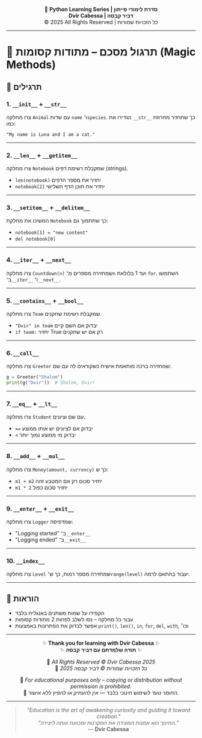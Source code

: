 <!-- DC_HEADER_START -->
<div align="center">

🐍 **Python Learning Series | סדרת לימודי פייתון**  
**Dvir Cabessa | דביר קבסה**  
© 2025 All Rights Reserved | כל הזכויות שמורות

</div>

---
<!-- DC_HEADER_END -->

# 📘 תרגול מסכם – מתודות קסומות (Magic Methods)

## 🧪 תרגילים

### 1. `__init__` + `__str__`
צרו מחלקה `Animal` עם שדות `name` ו־`species`. הגדירו את `__str__` כך שתחזיר מחרוזת כמו:
```plaintext
"My name is Luna and I am a cat."
```

---

### 2. `__len__` + `__getitem__`
צרו מחלקה `Notebook` שמקבלת רשימת דפים (strings).
- `len(notebook)` יחזיר את מספר הדפים
- `notebook[2]` יחזיר את תוכן הדף השלישי

---

### 3. `__setitem__` + `__delitem__`
המשיכו את מחלקת `Notebook` כך שתתמוך גם:
- `notebook[1] = "new content"`
- `del notebook[0]`

---

### 4. `__iter__` + `__next__`
צרו מחלקה `Countdown(n)` שמחזירה מספרים מ־`n` ועד 1 בלולאת `for`. השתמשו ב־`__iter__` ו־`__next__`.

---

### 5. `__contains__` + `__bool__`
צרו מחלקה `Team` שמקבלת רשימת שחקנים.
- `"Dvir" in team` יבדוק אם השם קיים
- `if team:` יחזיר True רק אם יש שחקנים

---

### 6. `__call__`
צרו מחלקה `Greeter` שמחזירה ברכה מותאמת אישית כשקוראים לה עם שם:
```python
g = Greeter("Shalom")
print(g("Dvir"))  # Shalom, Dvir!
```

---

### 7. `__eq__` + `__lt__`
צרו מחלקה `Student` עם שם וציונים.
- `==` יבדוק אם לציונים יש אותו ממוצע
- `<` יבדוק מי ממוצע נמוך יותר

---

### 8. `__add__` + `__mul__`
צרו מחלקה `Money(amount, currency)` כך ש:
- `m1 + m2` יחזיר סכום רק אם המטבע זהה
- `m1 * 2` יחזיר סכום כפול

---

### 9. `__enter__` + `__exit__`
צרו מחלקה `Logger` שמדפיסה:
- "Logging started" ב־`__enter__`
- "Logging ended" ב־`__exit__`

---

### 10. `__index__`
צרו מחלקה `Level` שמחזירה מספר רמות, כך ש־`range(level)` יעבוד בהתאם לרמה.

---

## 📌 הוראות
- הקפידו על שמות משתנים באנגלית בלבד
- עבור כל מחלקה – נסו לשלב לפחות 2 מתודות קסומות
- אפשר לבדוק את הפתרונות באמצעות `print()`, `len()`, `in`, `for`, `del`, `with`, וכו׳

<!-- DC_FOOTER_START -->
---

<div align="center">

✨ **Thank you for learning with Dvir Cabessa** ✨  
✨ **תודה שלמדתם עם דביר קבסה** ✨  

📘 *All Rights Reserved © Dvir Cabessa 2025*  
📘 *כל הזכויות שמורות © דביר קבסה 2025*  

🔗 *For educational purposes only – copying or distribution without permission is prohibited.*  
🔗 *החומר נועד לשימוש חינוכי בלבד — אין להעתיק או להפיץ ללא אישור.*

---

> _"Education is the art of awakening curiosity and guiding it toward creation."_  
> _"החינוך הוא אמנות המעירה את הסקרנות ומכוונת אותה ליצירה."_  
> — **Dvir Cabessa**

</div>
<!-- DC_FOOTER_END -->

